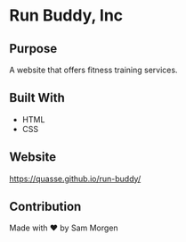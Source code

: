 # Run Buddy, Inc

## Purpose

A website that offers fitness training services.

## Built With

- HTML
- CSS

## Website

https://quasse.github.io/run-buddy/

## Contribution

Made with ❤️ by Sam Morgen
